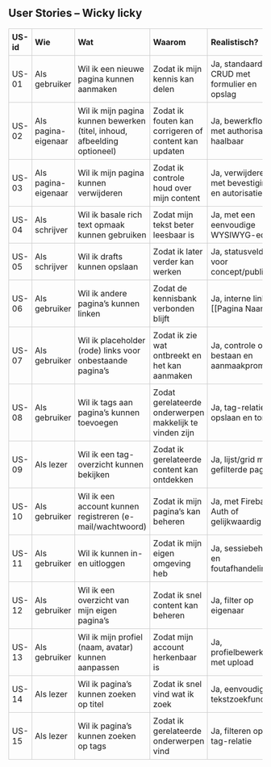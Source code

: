 ## User Stories – Wicky licky

<table style="border-collapse: collapse; width: 100%;">
  <thead>
    <tr>
      <th style="border: 1px solid #ccc; padding: 6px; text-align: left;">US-id</th>
      <th style="border: 1px solid #ccc; padding: 6px; text-align: left;">Wie</th>
      <th style="border: 1px solid #ccc; padding: 6px; text-align: left;">Wat</th>
      <th style="border: 1px solid #ccc; padding: 6px; text-align: left;">Waarom</th>
      <th style="border: 1px solid #ccc; padding: 6px; text-align: left;">Realistisch?</th>
      <th style="border: 1px solid #ccc; padding: 6px; text-align: left;">Prioriteit</th>
    </tr>
  </thead>
  <tbody>
    <tr>
      <td style="border: 1px solid #ccc; padding: 6px;">US-01</td>
      <td style="border: 1px solid #ccc; padding: 6px;">Als gebruiker</td>
      <td style="border: 1px solid #ccc; padding: 6px;">Wil ik een nieuwe pagina kunnen aanmaken</td>
      <td style="border: 1px solid #ccc; padding: 6px;">Zodat ik mijn kennis kan delen</td>
      <td style="border: 1px solid #ccc; padding: 6px;">Ja, standaard CRUD met formulier en opslag</td>
      <td style="border: 1px solid #ccc; padding: 6px;">Hoog</td>
    </tr>
    <tr>
      <td style="border: 1px solid #ccc; padding: 6px;">US-02</td>
      <td style="border: 1px solid #ccc; padding: 6px;">Als pagina-eigenaar</td>
      <td style="border: 1px solid #ccc; padding: 6px;">Wil ik mijn pagina kunnen bewerken (titel, inhoud, afbeelding optioneel)</td>
      <td style="border: 1px solid #ccc; padding: 6px;">Zodat ik fouten kan corrigeren of content kan updaten</td>
      <td style="border: 1px solid #ccc; padding: 6px;">Ja, bewerkflow met authorisatie is haalbaar</td>
      <td style="border: 1px solid #ccc; padding: 6px;">Hoog</td>
    </tr>
    <tr>
      <td style="border: 1px solid #ccc; padding: 6px;">US-03</td>
      <td style="border: 1px solid #ccc; padding: 6px;">Als pagina-eigenaar</td>
      <td style="border: 1px solid #ccc; padding: 6px;">Wil ik mijn pagina kunnen verwijderen</td>
      <td style="border: 1px solid #ccc; padding: 6px;">Zodat ik controle houd over mijn content</td>
      <td style="border: 1px solid #ccc; padding: 6px;">Ja, verwijderen met bevestiging en autorisatie</td>
      <td style="border: 1px solid #ccc; padding: 6px;">Midden</td>
    </tr>
    <tr>
      <td style="border: 1px solid #ccc; padding: 6px;">US-04</td>
      <td style="border: 1px solid #ccc; padding: 6px;">Als schrijver</td>
      <td style="border: 1px solid #ccc; padding: 6px;">Wil ik basale rich text opmaak kunnen gebruiken</td>
      <td style="border: 1px solid #ccc; padding: 6px;">Zodat mijn tekst beter leesbaar is</td>
      <td style="border: 1px solid #ccc; padding: 6px;">Ja, met een eenvoudige WYSIWYG-editor</td>
      <td style="border: 1px solid #ccc; padding: 6px;">Midden</td>
    </tr>
    <tr>
      <td style="border: 1px solid #ccc; padding: 6px;">US-05</td>
      <td style="border: 1px solid #ccc; padding: 6px;">Als schrijver</td>
      <td style="border: 1px solid #ccc; padding: 6px;">Wil ik drafts kunnen opslaan</td>
      <td style="border: 1px solid #ccc; padding: 6px;">Zodat ik later verder kan werken</td>
      <td style="border: 1px solid #ccc; padding: 6px;">Ja, statusveld voor concept/publicatie</td>
      <td style="border: 1px solid #ccc; padding: 6px;">Laag</td>
    </tr>
    <tr>
      <td style="border: 1px solid #ccc; padding: 6px;">US-06</td>
      <td style="border: 1px solid #ccc; padding: 6px;">Als gebruiker</td>
      <td style="border: 1px solid #ccc; padding: 6px;">Wil ik andere pagina’s kunnen linken</td>
      <td style="border: 1px solid #ccc; padding: 6px;">Zodat de kennisbank verbonden blijft</td>
      <td style="border: 1px solid #ccc; padding: 6px;">Ja, interne links of [[Pagina Naam]]</td>
      <td style="border: 1px solid #ccc; padding: 6px;">Hoog</td>
    </tr>
    <tr>
      <td style="border: 1px solid #ccc; padding: 6px;">US-07</td>
      <td style="border: 1px solid #ccc; padding: 6px;">Als gebruiker</td>
      <td style="border: 1px solid #ccc; padding: 6px;">Wil ik placeholder (rode) links voor onbestaande pagina’s</td>
      <td style="border: 1px solid #ccc; padding: 6px;">Zodat ik zie wat ontbreekt en het kan aanmaken</td>
      <td style="border: 1px solid #ccc; padding: 6px;">Ja, controle op bestaan en aanmaakprompt</td>
      <td style="border: 1px solid #ccc; padding: 6px;">Laag</td>
    </tr>
    <tr>
      <td style="border: 1px solid #ccc; padding: 6px;">US-08</td>
      <td style="border: 1px solid #ccc; padding: 6px;">Als gebruiker</td>
      <td style="border: 1px solid #ccc; padding: 6px;">Wil ik tags aan pagina’s kunnen toevoegen</td>
      <td style="border: 1px solid #ccc; padding: 6px;">Zodat gerelateerde onderwerpen makkelijk te vinden zijn</td>
      <td style="border: 1px solid #ccc; padding: 6px;">Ja, tag-relatie opslaan en tonen</td>
      <td style="border: 1px solid #ccc; padding: 6px;">Hoog</td>
    </tr>
    <tr>
      <td style="border: 1px solid #ccc; padding: 6px;">US-09</td>
      <td style="border: 1px solid #ccc; padding: 6px;">Als lezer</td>
      <td style="border: 1px solid #ccc; padding: 6px;">Wil ik een tag-overzicht kunnen bekijken</td>
      <td style="border: 1px solid #ccc; padding: 6px;">Zodat ik gerelateerde content kan ontdekken</td>
      <td style="border: 1px solid #ccc; padding: 6px;">Ja, lijst/grid met gefilterde pagina’s</td>
      <td style="border: 1px solid #ccc; padding: 6px;">Hoog</td>
    </tr>
    <tr>
      <td style="border: 1px solid #ccc; padding: 6px;">US-10</td>
      <td style="border: 1px solid #ccc; padding: 6px;">Als gebruiker</td>
      <td style="border: 1px solid #ccc; padding: 6px;">Wil ik een account kunnen registreren (e-mail/wachtwoord)</td>
      <td style="border: 1px solid #ccc; padding: 6px;">Zodat ik mijn pagina’s kan beheren</td>
      <td style="border: 1px solid #ccc; padding: 6px;">Ja, met Firebase Auth of gelijkwaardig</td>
      <td style="border: 1px solid #ccc; padding: 6px;">Hoog</td>
    </tr>
    <tr>
      <td style="border: 1px solid #ccc; padding: 6px;">US-11</td>
      <td style="border: 1px solid #ccc; padding: 6px;">Als gebruiker</td>
      <td style="border: 1px solid #ccc; padding: 6px;">Wil ik kunnen in- en uitloggen</td>
      <td style="border: 1px solid #ccc; padding: 6px;">Zodat ik mijn eigen omgeving heb</td>
      <td style="border: 1px solid #ccc; padding: 6px;">Ja, sessiebeheer en foutafhandeling</td>
      <td style="border: 1px solid #ccc; padding: 6px;">Hoog</td>
    </tr>
    <tr>
      <td style="border: 1px solid #ccc; padding: 6px;">US-12</td>
      <td style="border: 1px solid #ccc; padding: 6px;">Als gebruiker</td>
      <td style="border: 1px solid #ccc; padding: 6px;">Wil ik een overzicht van mijn eigen pagina’s</td>
      <td style="border: 1px solid #ccc; padding: 6px;">Zodat ik snel content kan beheren</td>
      <td style="border: 1px solid #ccc; padding: 6px;">Ja, filter op eigenaar</td>
      <td style="border: 1px solid #ccc; padding: 6px;">Midden</td>
    </tr>
    <tr>
      <td style="border: 1px solid #ccc; padding: 6px;">US-13</td>
      <td style="border: 1px solid #ccc; padding: 6px;">Als gebruiker</td>
      <td style="border: 1px solid #ccc; padding: 6px;">Wil ik mijn profiel (naam, avatar) kunnen aanpassen</td>
      <td style="border: 1px solid #ccc; padding: 6px;">Zodat mijn account herkenbaar is</td>
      <td style="border: 1px solid #ccc; padding: 6px;">Ja, profielbewerking met upload</td>
      <td style="border: 1px solid #ccc; padding: 6px;">Laag</td>
    </tr>
    <tr>
      <td style="border: 1px solid #ccc; padding: 6px;">US-14</td>
      <td style="border: 1px solid #ccc; padding: 6px;">Als lezer</td>
      <td style="border: 1px solid #ccc; padding: 6px;">Wil ik pagina’s kunnen zoeken op titel</td>
      <td style="border: 1px solid #ccc; padding: 6px;">Zodat ik snel vind wat ik zoek</td>
      <td style="border: 1px solid #ccc; padding: 6px;">Ja, eenvoudige tekstzoekfunctie</td>
      <td style="border: 1px solid #ccc; padding: 6px;">Hoog</td>
    </tr>
    <tr>
      <td style="border: 1px solid #ccc; padding: 6px;">US-15</td>
      <td style="border: 1px solid #ccc; padding: 6px;">Als lezer</td>
      <td style="border: 1px solid #ccc; padding: 6px;">Wil ik pagina’s kunnen zoeken op tags</td>
      <td style="border: 1px solid #ccc; padding: 6px;">Zodat ik gerelateerde onderwerpen vind</td>
      <td style="border: 1px solid #ccc; padding: 6px;">Ja, filteren op tag-relatie</td>
      <td style="border: 1px solid #ccc; padding: 6px;">Midden</td>
    </tr>
  </tbody>
</table>
